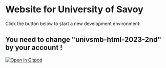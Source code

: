 # Website for University of Savoy

Click the button below to start a new development environment:

## You need to change "univsmb-html-2023-2nd" by your account !

[![Open in Gitpod](https://gitpod.io/button/open-in-gitpod.svg)](https://gitpod.io/#https://github.com/mqttg/univsmb-html-2023-2nd)
